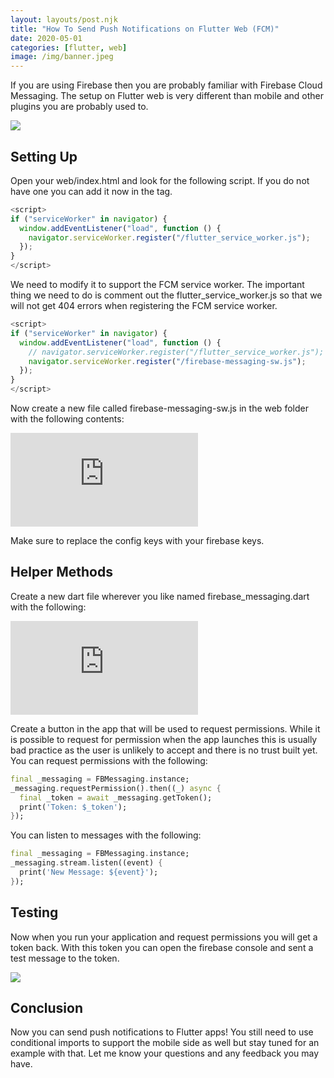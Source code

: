 ```yaml
---
layout: layouts/post.njk
title: "How To Send Push Notifications on Flutter Web (FCM)"
date: 2020-05-01
categories: [flutter, web]
image: /img/banner.jpeg
---
```


If you are using Firebase then you are probably familiar with Firebase Cloud Messaging. The setup on Flutter web is very different than mobile and other plugins you are probably used to.

![](https://cdn-images-1.medium.com/max/3200/1*B0Av_NnFrCKsyC7gN94ytg.png)

## Setting Up

Open your web/index.html and look for the following script. If you do not have one you can add it now in the <body> tag.

```js
<script>
if ("serviceWorker" in navigator) {
  window.addEventListener("load", function () {
    navigator.serviceWorker.register("/flutter_service_worker.js");
  });
}
</script>
```

We need to modify it to support the FCM service worker. The important thing we need to do is comment out the flutter_service_worker.js so that we will not get 404 errors when registering the FCM service worker.

```js
<script>
if ("serviceWorker" in navigator) {
  window.addEventListener("load", function () {
    // navigator.serviceWorker.register("/flutter_service_worker.js");
    navigator.serviceWorker.register("/firebase-messaging-sw.js");
  });
}
</script>
```

Now create a new file called firebase-messaging-sw.js in the web folder with the following contents:

<iframe src="https://medium.com/media/455c7a3a979544d73c10a03369d054b4" frameborder=0></iframe>

Make sure to replace the config keys with your firebase keys.

## Helper Methods

Create a new dart file wherever you like named firebase_messaging.dart with the following:

<iframe src="https://medium.com/media/cc60e06d906b5b5d7be89e9479fa37e7" frameborder=0></iframe>

Create a button in the app that will be used to request permissions. While it is possible to request for permission when the app launches this is usually bad practice as the user is unlikely to accept and there is no trust built yet. You can request permissions with the following:

```dart
final _messaging = FBMessaging.instance;
_messaging.requestPermission().then((_) async {
  final _token = await _messaging.getToken();
  print('Token: $_token');
});
```

You can listen to messages with the following:

```dart
final _messaging = FBMessaging.instance;
_messaging.stream.listen((event) {
  print('New Message: ${event}');
});
```

## Testing

Now when you run your application and request permissions you will get a token back. With this token you can open the firebase console and sent a test message to the token.

![](https://cdn-images-1.medium.com/max/2000/1*ZzoPP7kRHOR-yDN6Sv9XjQ.png)

## Conclusion

Now you can send push notifications to Flutter apps! You still need to use conditional imports to support the mobile side as well but stay tuned for an example with that. Let me know your questions and any feedback you may have.
